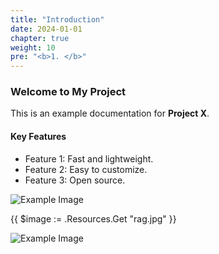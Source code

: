 ```yaml
---
title: "Introduction"
date: 2024-01-01
chapter: true
weight: 10
pre: "<b>1. </b>"
---
```


### Welcome to My Project

This is an example documentation for **Project X**. 

#### Key Features
- Feature 1: Fast and lightweight.
- Feature 2: Easy to customize.
- Feature 3: Open source.

![Example Image](/knowledge/images/rag.jpg)

{{ $image := .Resources.Get "rag.jpg" }}


![Example Image](/favicon.png)